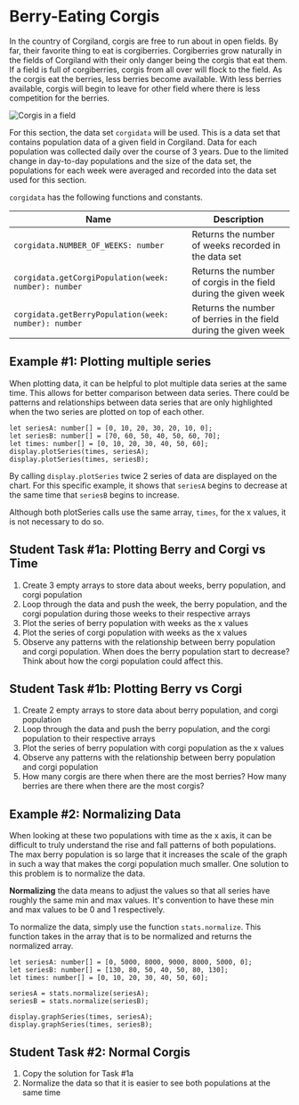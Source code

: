 # Berry-Eating Corgis

In the country of Corgiland, corgis are free to run about in open fields. By far, their favorite thing to eat is corgiberries. Corgiberries grow naturally in the fields of Corgiland with their only danger being the corgis that eat them. If a field is full of corgiberries, corgis from all over will flock to the field. As the corgis eat the berries, less berries become available. With less berries available, corgis will begin to leave for other field where there is less competition for the berries.

![Corgis in a field](/static/courses/csintro4/data/corgis.gif)

For this section, the data set ``corgidata`` will be used. This is a data set that contains population data of a given field in Corgiland. Data for each population was collected daily over the course of 3 years. Due to the limited change in day-to-day populations and the size of the data set, the populations for each week were averaged and recorded into the data set used for this section. 

``corgidata`` has the following functions and constants.

|Name| Description |
|---|---|
|``corgidata.NUMBER_OF_WEEKS: number`` | Returns the number of weeks recorded in the data set|
|``corgidata.getCorgiPopulation(week: number): number``| Returns the number of corgis in the field during the given week|
|``corgidata.getBerryPopulation(week: number): number``| Returns the number of berries in the field during the given week|


## Example #1: Plotting multiple series

When plotting data, it can be helpful to plot multiple data series at the same time. This allows for better comparison between data series. There could be patterns and relationships between data series that are only highlighted when the two series are plotted on top of each other.

```typescript-ignore
let seriesA: number[] = [0, 10, 20, 30, 20, 10, 0];
let seriesB: number[] = [70, 60, 50, 40, 50, 60, 70];
let times: number[] = [0, 10, 20, 30, 40, 50, 60];
display.plotSeries(times, seriesA);
display.plotSeries(times, seriesB);
```

By calling ``display.plotSeries`` twice 2 series of data are displayed on the chart. For this specific example, it shows that ``seriesA`` begins to decrease at the same time that ``seriesB`` begins to increase.

Although both plotSeries calls use the same array, ``times``, for the x values, it is not necessary to do so. 

## Student Task #1a: Plotting Berry and Corgi vs Time

1. Create 3 empty arrays to store data about weeks, berry population, and corgi population
2. Loop through the data and push the week, the berry population, and the corgi population during those weeks to their respective arrays
3. Plot the series of berry population with weeks as the x values
4. Plot the series of corgi population with weeks as the x values
5. Observe any patterns with the relationship between berry population and corgi population. When does the berry population start to decrease? Think about how the corgi population could affect this.



## Student Task #1b: Plotting Berry vs Corgi

1. Create 2 empty arrays to store data about berry population, and corgi population
2. Loop through the data and push the berry population, and the corgi population to their respective arrays
3. Plot the series of berry population with corgi population as the x values
4. Observe any patterns with the relationship between berry population and corgi population
5. How many corgis are there when there are the most berries? How many berries are there when there are the most corgis?

## Example #2: Normalizing Data

When looking at these two populations with time as the x axis, it can be difficult to truly understand the rise and fall patterns of both populations. The max berry population is so large that it increases the scale of the graph in such a way that makes the corgi population much smaller. One solution to this problem is to normalize the data.

**Normalizing** the data means to adjust the values so that all series have roughly the same min and max values. It's convention to have these min and max values to be 0 and 1 respectively. 

To normalize the data, simply use the function ``stats.normalize``. This function takes in the array that is to be normalized and returns the normalized array. 

```typescript-ignore
let seriesA: number[] = [0, 5000, 8000, 9000, 8000, 5000, 0];
let seriesB: number[] = [130, 80, 50, 40, 50, 80, 130];
let times: number[] = [0, 10, 20, 30, 40, 50, 60];

seriesA = stats.normalize(seriesA);
seriesB = stats.normalize(seriesB);

display.graphSeries(times, seriesA);
display.graphSeries(times, seriesB);
```

## Student Task #2: Normal Corgis

1. Copy the solution for Task #1a
2. Normalize the data so that it is easier to see both populations at the same time
